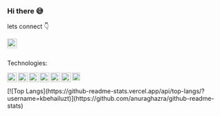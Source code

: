 ### Hi there 😅
lets connect 👇

<a>
</a>
<a href="https://linkedin.com/in/kirubel-zebene">
  <img align="left" alt="Kirubel Zebene - LinkedIn" width="22px" src="https://cdn-icons-png.flaticon.com/512/3536/3536505.png"/>  
</a>
</a>
<br />
<br />

Technologies:

<a>
</a>
<a>
  <img align="left" alt="Kirubel Zebene - LinkedIn" width="22px" src="https://cdn-icons-png.flaticon.com/512/5968/5968381.png"/>
</a>
<a>
  <img align="left" alt="Kirubel Zebene - Instagram" width="22px" src="https://seeklogo.com/images/R/react-logo-7B3CE81517-seeklogo.com.png"/>
</a>
<a>
  <img align="left" alt="Kirubel Zebene - Instagram" width="22px" src="https://cdn-icons-png.flaticon.com/512/6132/6132222.png"/>
</a>
<a>
  <img align="left" alt="Kirubel Zebene - Instagram" width="22px" src="https://cdn-icons-png.flaticon.com/512/136/136527.png"/>
</a>
<a>
  <img align="left" alt="Kirubel Zebene - Instagram" width="22px" src="https://cdn-icons-png.flaticon.com/512/6132/6132221.png"/>
<a>
  <img align="left" alt="Kirubel Zebene - Instagram" width="22px" src="https://seeklogo.com/images/J/javascript-js-logo-2949701702-seeklogo.com.png"/>
</a>
<a>
  <img align="left" alt="Kirubel Zebene - Instagram" width="18px" src="https://seeklogo.com/images/F/firebase-logo-402F407EE0-seeklogo.com.png"/>
</a>
</a>
<br />
<br />
[![Top Langs](https://github-readme-stats.vercel.app/api/top-langs/?username=kbehailuzt)](https://github.com/anuraghazra/github-readme-stats)
